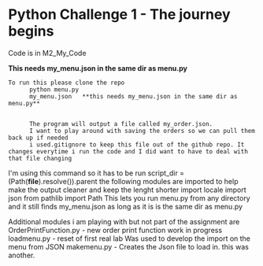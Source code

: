# Python Challenge 1 - The journey begins
Code is in M2_My_Code

**This needs my_menu.json in the same dir as menu.py**
```
To run this please clone the repo
      python menu.py
      my_menu.json   **this needs my_menu.json in the same dir as menu.py**


      The program will output a file called my_order.json. 
      I want to play around with saving the orders so we can pull them back up if needed
      i used.gitignore to keep this file out of the github repo. It changes everytime i run the code and I did want to have to deal with that file changing
```


I'm using this command so it has to be run
    script_dir = (Path(__file__).resolve()).parent
the following modules are imported to help make the output cleaner and keep the lenght shorter
        import locale
        import json
        from pathlib import Path
This lets you run menu.py from any directory and it still finds my_menu.json as long as it is is the same dir as menu.py

Additional modules i am playing with but not part of the assignment are
  OrderPrintFunction.py - new order print function work in progress
  loadmenu.py           - reset of first real lab Was used to develop the import on the menu from JSON
  makemenu.py           - Creates the Json file to load in. this was another. 

